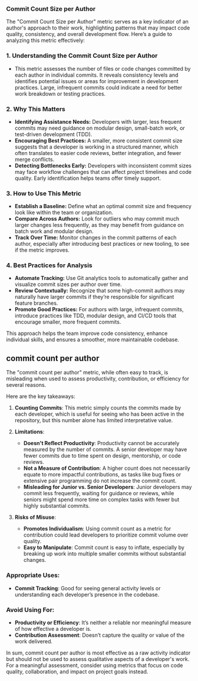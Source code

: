 
### Commit Count Size per Author

The "Commit Count Size per Author" metric serves as a key indicator of an author's approach to their work, highlighting patterns that may impact code quality, consistency, and overall development flow. Here’s a guide to analyzing this metric effectively:

### 1. **Understanding the Commit Count Size per Author**
   - This metric assesses the number of files or code changes committed by each author in individual commits. It reveals consistency levels and identifies potential issues or areas for improvement in development practices. Large, infrequent commits could indicate a need for better work breakdown or testing practices.

### 2. **Why This Matters**
   - **Identifying Assistance Needs:** Developers with larger, less frequent commits may need guidance on modular design, small-batch work, or test-driven development (TDD). 
   - **Encouraging Best Practices:** A smaller, more consistent commit size suggests that a developer is working in a structured manner, which often translates to easier code reviews, better integration, and fewer merge conflicts.
   - **Detecting Bottlenecks Early:** Developers with inconsistent commit sizes may face workflow challenges that can affect project timelines and code quality. Early identification helps teams offer timely support.

### 3. **How to Use This Metric**
   - **Establish a Baseline:** Define what an optimal commit size and frequency look like within the team or organization.
   - **Compare Across Authors:** Look for outliers who may commit much larger changes less frequently, as they may benefit from guidance on batch work and modular design.
   - **Track Over Time:** Monitor changes in the commit patterns of each author, especially after introducing best practices or new tooling, to see if the metric improves.

### 4. **Best Practices for Analysis**
   - **Automate Tracking:** Use Git analytics tools to automatically gather and visualize commit sizes per author over time.
   - **Review Contextually:** Recognize that some high-commit authors may naturally have larger commits if they’re responsible for significant feature branches.
   - **Promote Good Practices:** For authors with large, infrequent commits, introduce practices like TDD, modular design, and CI/CD tools that encourage smaller, more frequent commits.

This approach helps the team improve code consistency, enhance individual skills, and ensures a smoother, more maintainable codebase.



## commit count per author

The "commit count per author" metric, while often easy to track, is misleading when used to assess productivity, contribution, or efficiency for several reasons. 

Here are the key takeaways:

1. **Counting Commits**: This metric simply counts the commits made by each developer, which is useful for seeing who has been active in the repository, but this number alone has limited interpretative value.

2. **Limitations**:
   - **Doesn't Reflect Productivity**: Productivity cannot be accurately measured by the number of commits. A senior developer may have fewer commits due to time spent on design, mentorship, or code reviews.
   - **Not a Measure of Contribution**: A higher count does not necessarily equate to more impactful contributions, as tasks like bug fixes or extensive pair programming do not increase the commit count.
   - **Misleading for Junior vs. Senior Developers**: Junior developers may commit less frequently, waiting for guidance or reviews, while seniors might spend more time on complex tasks with fewer but highly substantial commits.

3. **Risks of Misuse**:
   - **Promotes Individualism**: Using commit count as a metric for contribution could lead developers to prioritize commit volume over quality.
   - **Easy to Manipulate**: Commit count is easy to inflate, especially by breaking up work into multiple smaller commits without substantial changes.

### Appropriate Uses:
- **Commit Tracking**: Good for seeing general activity levels or understanding each developer’s presence in the codebase.
  
### Avoid Using For:
- **Productivity or Efficiency**: It’s neither a reliable nor meaningful measure of how effective a developer is.
- **Contribution Assessment**: Doesn’t capture the quality or value of the work delivered.

In sum, commit count per author is most effective as a raw activity indicator but should not be used to assess qualitative aspects of a developer's work. For a meaningful assessment, consider using metrics that focus on code quality, collaboration, and impact on project goals instead.
